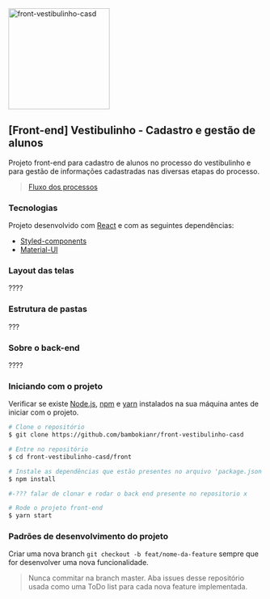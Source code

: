 <img alt="front-vestibulinho-casd" title="#front-vestibulinho-casd" src="https://i0.wp.com/cursosantosdumont.org.br/wp-content/uploads/2019/03/CASD-1.png?fit=600%2C211&ssl=1" width="200px" />

## [Front-end] Vestibulinho - Cadastro e gestão de alunos
Projeto front-end para cadastro de alunos no processo do vestibulinho e para gestão de informações cadastradas 
nas diversas etapas do processo.

> [Fluxo dos processos](https://whimsical.com/2VCMCjdpi6GdxFjEootNJr)

### Tecnologias
Projeto desenvolvido com [React](https://reactjs.org) e com as seguintes dependências:
 - [Styled-components](https://styled-components.com/)
 - [Material-UI](https://material-ui.com/)

### Layout das telas
????

### Estrutura de pastas 
???

### Sobre o back-end
????

### Iniciando com o projeto
Verificar se existe [Node.js](https://nodejs.org/en/), [npm](https://www.npmjs.com/) e [yarn](https://yarnpkg.com/) instalados na sua máquina antes de iniciar com o projeto.
```bash
# Clone o repositório
$ git clone https://github.com/bambokianr/front-vestibulinho-casd

# Entre no repositório
$ cd front-vestibulinho-casd/front

# Instale as dependências que estão presentes no arquivo 'package.json'
$ npm install

#-??? falar de clonar e rodar o back end presente no repositorio x

# Rode o projeto front-end
$ yarn start
```

### Padrões de desenvolvimento do projeto
Criar uma nova branch `git checkout -b feat/nome-da-feature` sempre que for desenvolver uma nova funcionalidade.
> Nunca commitar na branch master.
Aba issues desse repositório usada como uma ToDo list para cada nova feature implementada.
